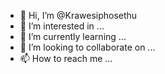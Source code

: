 - 👋 Hi, I’m @Krawesiphosethu
- 👀 I’m interested in ...
- 🌱 I’m currently learning ...
- 💞️ I’m looking to collaborate on ...
- 📫 How to reach me ...

<!---
Krawesiphosethu/Krawesiphosethu is a ✨ special ✨ repository because its `README.md` (this file) appears on your GitHub profile.
You can click the Preview link to take a look at your changes.
--->
